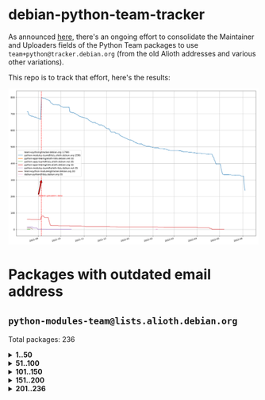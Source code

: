 # debian-python-team-tracker



As announced [here](https://lists.debian.org/debian-python/2021/08/msg00006.html), there's an ongoing effort to consolidate the Maintainer and Uploaders fields of the Python Team packages to use `team+python@tracker.debian.org` (from the old Alioth addresses and various other variations).



This repo is to track that effort, here's the results:



![Python team emails](images/python_team_emails.svg)


# Packages with outdated email address

## `python-modules-team@lists.alioth.debian.org`
Total packages: 236
<details>
<summary><b>1..50</b></summary>


| # | Package | Version |
| --- | --- | --- |
| 1 | [colorclass](https://tracker.debian.org/colorclass) | 2.2.0-2.2 |
| 2 | [cookiecutter](https://tracker.debian.org/cookiecutter) | 1.7.3-1 |
| 3 | [debiancontributors](https://tracker.debian.org/debiancontributors) | 0.7.8-2 |
| 4 | [devpi-common](https://tracker.debian.org/devpi-common) | 3.2.2-1.1 |
| 5 | [django-bitfield](https://tracker.debian.org/django-bitfield) | 1.9.6-2 |
| 6 | [django-hvad](https://tracker.debian.org/django-hvad) | 1.8.0-1.1 |
| 7 | [django-js-reverse](https://tracker.debian.org/django-js-reverse) | 0.7.3-1.1 |
| 8 | [django-nose](https://tracker.debian.org/django-nose) | 1.4.6-2.1 |
| 9 | [django-pipeline](https://tracker.debian.org/django-pipeline) | 1.6.14-3 |
| 10 | [dnsdiag](https://tracker.debian.org/dnsdiag) | 2.0.2-1 |
| 11 | [faker](https://tracker.debian.org/faker) | 0.9.3-0.1 |
| 12 | [fastchunking](https://tracker.debian.org/fastchunking) | 0.0.3-2 |
| 13 | [flask-api](https://tracker.debian.org/flask-api) | 1.1+dfsg-1.1 |
| 14 | [flask-ldapconn](https://tracker.debian.org/flask-ldapconn) | 0.7.2-1.1 |
| 15 | [flask-mail](https://tracker.debian.org/flask-mail) | 0.9.1+dfsg1-1.1 |
| 16 | [flask-script](https://tracker.debian.org/flask-script) | 2.0.6-2 |
| 17 | [hachoir](https://tracker.debian.org/hachoir) | 3.1.0+dfsg-3 |
| 18 | [kivy](https://tracker.debian.org/kivy) | 1.11.0-2 |
| 19 | [mockldap](https://tracker.debian.org/mockldap) | 0.3.0-4 |
| 20 | [networkx](https://tracker.debian.org/networkx) | 2.5+ds-2 |
| 21 | [okasha](https://tracker.debian.org/okasha) | 0.2.4-4 |
| 22 | [portio](https://tracker.debian.org/portio) | 0.5-4 |
| 23 | [power](https://tracker.debian.org/power) | 1.4+dfsg-4 |
| 24 | [pycallgraph](https://tracker.debian.org/pycallgraph) | 1.1.3-1.2 |
| 25 | [pydenticon](https://tracker.debian.org/pydenticon) | 0.3.1-2 |
| 26 | [pydle](https://tracker.debian.org/pydle) | 0.9.4-2 |
| 27 | [pyfg](https://tracker.debian.org/pyfg) | 0.50-2 |
| 28 | [pyinotify](https://tracker.debian.org/pyinotify) | 0.9.6-1.3 |
| 29 | [pyiosxr](https://tracker.debian.org/pyiosxr) | 0.52-1.1 |
| 30 | [pylibmc](https://tracker.debian.org/pylibmc) | 1.5.2-3 |
| 31 | [pynliner](https://tracker.debian.org/pynliner) | 0.8.0-2 |
| 32 | [pyopengl](https://tracker.debian.org/pyopengl) | 3.1.5+dfsg-1 |
| 33 | [pyprind](https://tracker.debian.org/pyprind) | 2.11.2-2 |
| 34 | [pysimplesoap](https://tracker.debian.org/pysimplesoap) | 1.16.2-3 |
| 35 | [pytds](https://tracker.debian.org/pytds) | 1.10.0-1 |
| 36 | [pytest-bdd](https://tracker.debian.org/pytest-bdd) | 3.2.1-1 |
| 37 | [pytest-runner](https://tracker.debian.org/pytest-runner) | 2.11.1-1.2 |
| 38 | [python-aioinflux](https://tracker.debian.org/python-aioinflux) | 0.9.0-2 |
| 39 | [python-base58](https://tracker.debian.org/python-base58) | 1.0.3-1.1 |
| 40 | [python-box](https://tracker.debian.org/python-box) | 3.4.6-2 |
| 41 | [python-click-log](https://tracker.debian.org/python-click-log) | 0.2.1-2 |
| 42 | [python-colour](https://tracker.debian.org/python-colour) | 0.1.5-2 |
| 43 | [python-consul](https://tracker.debian.org/python-consul) | 0.7.1-1.1 |
| 44 | [python-decorator](https://tracker.debian.org/python-decorator) | 4.4.2-2 |
| 45 | [python-demjson](https://tracker.debian.org/python-demjson) | 2.2.4-5 |
| 46 | [python-django-push-notifications](https://tracker.debian.org/python-django-push-notifications) | 1.4.1-1 |
| 47 | [python-django-simple-history](https://tracker.debian.org/python-django-simple-history) | 2.7.0-1.1 |
| 48 | [python-envs](https://tracker.debian.org/python-envs) | 1.2.6-1.1 |
| 49 | [python-etcd](https://tracker.debian.org/python-etcd) | 0.4.5-2 |
| 50 | [python-ewmh](https://tracker.debian.org/python-ewmh) | 0.1.6-2 |
</details>
<details>
<summary><b>51..100</b></summary>

| # | Package | Version |
| --- | --- | --- |
| 51 | [python-gflags](https://tracker.debian.org/python-gflags) | 1.5.1-7 |
| 52 | [python-hpilo](https://tracker.debian.org/python-hpilo) | 4.3-3 |
| 53 | [python-iniparse](https://tracker.debian.org/python-iniparse) | 0.4-3 |
| 54 | [python-ipfix](https://tracker.debian.org/python-ipfix) | 0.9.7-2 |
| 55 | [python-junit-xml](https://tracker.debian.org/python-junit-xml) | 1.9-1 |
| 56 | [python-kanboard](https://tracker.debian.org/python-kanboard) | 1.0.1-1.1 |
| 57 | [python-ldap](https://tracker.debian.org/python-ldap) | 3.2.0-4 |
| 58 | [python-libguess](https://tracker.debian.org/python-libguess) | 1.1-4 |
| 59 | [python-mailer](https://tracker.debian.org/python-mailer) | 0.8.1-4 |
| 60 | [python-mastodon](https://tracker.debian.org/python-mastodon) | 1.5.1-1 |
| 61 | [python-mccabe](https://tracker.debian.org/python-mccabe) | 0.6.1-3 |
| 62 | [python-measurement](https://tracker.debian.org/python-measurement) | 2.0.1-2 |
| 63 | [python-meld3](https://tracker.debian.org/python-meld3) | 1.0.2-3 |
| 64 | [python-mnemonic](https://tracker.debian.org/python-mnemonic) | 0.19-1 |
| 65 | [python-model-mommy](https://tracker.debian.org/python-model-mommy) | 1.6.0-2 |
| 66 | [python-morris](https://tracker.debian.org/python-morris) | 1.2-2 |
| 67 | [python-multidict](https://tracker.debian.org/python-multidict) | 5.1.0-1 |
| 68 | [python-nine](https://tracker.debian.org/python-nine) | 1.1.0-1 |
| 69 | [python-noise](https://tracker.debian.org/python-noise) | 1.2.3-3 |
| 70 | [python-notify2](https://tracker.debian.org/python-notify2) | 0.3-4 |
| 71 | [python-ntlm-auth](https://tracker.debian.org/python-ntlm-auth) | 1.4.0-1 |
| 72 | [python-offtrac](https://tracker.debian.org/python-offtrac) | 0.1.0-2.1 |
| 73 | [python-openid-cla](https://tracker.debian.org/python-openid-cla) | 1.2-2 |
| 74 | [python-openid-teams](https://tracker.debian.org/python-openid-teams) | 1.2-2 |
| 75 | [python-openidc-client](https://tracker.debian.org/python-openidc-client) | 0.6.0-1.1 |
| 76 | [python-opentimestamps](https://tracker.debian.org/python-opentimestamps) | 0.4.1-1 |
| 77 | [python-padme](https://tracker.debian.org/python-padme) | 1.1.1-3 |
| 78 | [python-path-and-address](https://tracker.debian.org/python-path-and-address) | 2.0.1-2 |
| 79 | [python-pathtools](https://tracker.debian.org/python-pathtools) | 0.1.2-4 |
| 80 | [python-paypal](https://tracker.debian.org/python-paypal) | 1.2.5-3 |
| 81 | [python-peakutils](https://tracker.debian.org/python-peakutils) | 1.3.3+ds-2 |
| 82 | [python-pem](https://tracker.debian.org/python-pem) | 19.1.0-1 |
| 83 | [python-persistent](https://tracker.debian.org/python-persistent) | 4.6.4-0.2 |
| 84 | [python-pex](https://tracker.debian.org/python-pex) | 1.1.14-3.1 |
| 85 | [python-pgpdump](https://tracker.debian.org/python-pgpdump) | 1.5-2 |
| 86 | [python-pgspecial](https://tracker.debian.org/python-pgspecial) | 1.11.10+dfsg1-1 |
| 87 | [python-phonenumbers](https://tracker.debian.org/python-phonenumbers) | 8.12.1-1 |
| 88 | [python-picklable-itertools](https://tracker.debian.org/python-picklable-itertools) | 0.1.1-3 |
| 89 | [python-plaster](https://tracker.debian.org/python-plaster) | 1.0-2 |
| 90 | [python-plaster-pastedeploy](https://tracker.debian.org/python-plaster-pastedeploy) | 0.5-3 |
| 91 | [python-prctl](https://tracker.debian.org/python-prctl) | 1.7-2 |
| 92 | [python-preshed](https://tracker.debian.org/python-preshed) | 3.0.2-1 |
| 93 | [python-pretend](https://tracker.debian.org/python-pretend) | 1.0.9-1 |
| 94 | [python-prettylog](https://tracker.debian.org/python-prettylog) | 0.1.0-2 |
| 95 | [python-priority](https://tracker.debian.org/python-priority) | 1.3.0-3 |
| 96 | [python-progressbar](https://tracker.debian.org/python-progressbar) | 2.5-2 |
| 97 | [python-pskc](https://tracker.debian.org/python-pskc) | 1.1-3 |
| 98 | [python-py-zipkin](https://tracker.debian.org/python-py-zipkin) | 0.15.0-1.1 |
| 99 | [python-pyftpdlib](https://tracker.debian.org/python-pyftpdlib) | 1.5.4-2 |
| 100 | [python-pygerrit2](https://tracker.debian.org/python-pygerrit2) | 2.0.4-2 |
</details>
<details>
<summary><b>101..150</b></summary>

| # | Package | Version |
| --- | --- | --- |
| 101 | [python-pypump](https://tracker.debian.org/python-pypump) | 0.7-3 |
| 102 | [python-pysnmp4-apps](https://tracker.debian.org/python-pysnmp4-apps) | 0.3.2-2.2 |
| 103 | [python-pysnmp4-mibs](https://tracker.debian.org/python-pysnmp4-mibs) | 0.1.3-3 |
| 104 | [python-pytest-benchmark](https://tracker.debian.org/python-pytest-benchmark) | 3.2.2-2 |
| 105 | [python-pyvmomi](https://tracker.debian.org/python-pyvmomi) | 6.7.1-3 |
| 106 | [python-rarfile](https://tracker.debian.org/python-rarfile) | 3.1-1 |
| 107 | [python-ratelimiter](https://tracker.debian.org/python-ratelimiter) | 1.2.0.post0-1 |
| 108 | [python-redisearch-py](https://tracker.debian.org/python-redisearch-py) | 1.0.0-1 |
| 109 | [python-releases](https://tracker.debian.org/python-releases) | 1.6.3-1 |
| 110 | [python-repoze.lru](https://tracker.debian.org/python-repoze.lru) | 0.7-2 |
| 111 | [python-repoze.sphinx.autointerface](https://tracker.debian.org/python-repoze.sphinx.autointerface) | 0.8-0.2 |
| 112 | [python-repoze.tm2](https://tracker.debian.org/python-repoze.tm2) | 2.0-2 |
| 113 | [python-requests-ntlm](https://tracker.debian.org/python-requests-ntlm) | 1.1.0-1.1 |
| 114 | [python-requirements-detector](https://tracker.debian.org/python-requirements-detector) | 0.6-2 |
| 115 | [python-rpaths](https://tracker.debian.org/python-rpaths) | 0.13-1.1 |
| 116 | [python-rply](https://tracker.debian.org/python-rply) | 0.7.7-2 |
| 117 | [python-schedutils](https://tracker.debian.org/python-schedutils) | 0.6-2.1 |
| 118 | [python-schema](https://tracker.debian.org/python-schema) | 0.6.7-3 |
| 119 | [python-scp](https://tracker.debian.org/python-scp) | 0.13.0-2 |
| 120 | [python-scripttest](https://tracker.debian.org/python-scripttest) | 1.3-3 |
| 121 | [python-scruffy](https://tracker.debian.org/python-scruffy) | 0.3.3-2 |
| 122 | [python-sdnotify](https://tracker.debian.org/python-sdnotify) | 0.3.1-2 |
| 123 | [python-serverfiles](https://tracker.debian.org/python-serverfiles) | 0.3.0-1 |
| 124 | [python-service-identity](https://tracker.debian.org/python-service-identity) | 18.1.0-6 |
| 125 | [python-sexpdata](https://tracker.debian.org/python-sexpdata) | 0.0.3-2 |
| 126 | [python-shade](https://tracker.debian.org/python-shade) | 1.30.0-3 |
| 127 | [python-shellescape](https://tracker.debian.org/python-shellescape) | 3.4.1-4 |
| 128 | [python-simpy](https://tracker.debian.org/python-simpy) | 2.3.1+dfsg-2 |
| 129 | [python-simpy3](https://tracker.debian.org/python-simpy3) | 3.0.11-2 |
| 130 | [python-slimmer](https://tracker.debian.org/python-slimmer) | 0.1.30-8 |
| 131 | [python-slugify](https://tracker.debian.org/python-slugify) | 4.0.0-1 |
| 132 | [python-smstrade](https://tracker.debian.org/python-smstrade) | 0.2.4-6 |
| 133 | [python-socketpool](https://tracker.debian.org/python-socketpool) | 0.5.3-5 |
| 134 | [python-sphinx-issues](https://tracker.debian.org/python-sphinx-issues) | 1.2.0-2 |
| 135 | [python-spur](https://tracker.debian.org/python-spur) | 0.3.21-1 |
| 136 | [python-statsd](https://tracker.debian.org/python-statsd) | 3.3.0-2 |
| 137 | [python-stopit](https://tracker.debian.org/python-stopit) | 1.1.2-1 |
| 138 | [python-structlog](https://tracker.debian.org/python-structlog) | 20.1.0-1 |
| 139 | [python-sunlight](https://tracker.debian.org/python-sunlight) | 1.1.5-3 |
| 140 | [python-suntime](https://tracker.debian.org/python-suntime) | 1.2.5-2 |
| 141 | [python-tempita](https://tracker.debian.org/python-tempita) | 0.5.2-6 |
| 142 | [python-test-server](https://tracker.debian.org/python-test-server) | 0.0.27-2 |
| 143 | [python-testing.common.database](https://tracker.debian.org/python-testing.common.database) | 2.0.0-2 |
| 144 | [python-testing.mysqld](https://tracker.debian.org/python-testing.mysqld) | 1.4.0-4 |
| 145 | [python-testing.postgresql](https://tracker.debian.org/python-testing.postgresql) | 1.3.0-2 |
| 146 | [python-thriftpy](https://tracker.debian.org/python-thriftpy) | 0.3.9+ds1-1 |
| 147 | [python-tinycss](https://tracker.debian.org/python-tinycss) | 0.4-3 |
| 148 | [python-tktreectrl](https://tracker.debian.org/python-tktreectrl) | 2.0.2-3 |
| 149 | [python-translationstring](https://tracker.debian.org/python-translationstring) | 1.4-1 |
| 150 | [python-twitter](https://tracker.debian.org/python-twitter) | 3.3-2 |
</details>
<details>
<summary><b>151..200</b></summary>

| # | Package | Version |
| --- | --- | --- |
| 151 | [python-typeguard](https://tracker.debian.org/python-typeguard) | 2.2.2-1.1 |
| 152 | [python-udatetime](https://tracker.debian.org/python-udatetime) | 0.0.16-4 |
| 153 | [python-unicodecsv](https://tracker.debian.org/python-unicodecsv) | 0.14.1-2 |
| 154 | [python-urlobject](https://tracker.debian.org/python-urlobject) | 2.4.3-3 |
| 155 | [python-urwidtrees](https://tracker.debian.org/python-urwidtrees) | 1.0.3.dev0-1 |
| 156 | [python-utils](https://tracker.debian.org/python-utils) | 2.3.0-2 |
| 157 | [python-vagrant](https://tracker.debian.org/python-vagrant) | 0.5.15-3 |
| 158 | [python-venusian](https://tracker.debian.org/python-venusian) | 3.0.0-1 |
| 159 | [python-vobject](https://tracker.debian.org/python-vobject) | 0.9.6.1-0.2 |
| 160 | [python-webob](https://tracker.debian.org/python-webob) | 1:1.8.6-1.1 |
| 161 | [python-wget](https://tracker.debian.org/python-wget) | 3.2-3 |
| 162 | [python-wheezy.template](https://tracker.debian.org/python-wheezy.template) | 0.1.167-2 |
| 163 | [python-whoosh](https://tracker.debian.org/python-whoosh) | 2.7.4+git6-g9134ad92-5 |
| 164 | [python-wither](https://tracker.debian.org/python-wither) | 1.1-2 |
| 165 | [python-wsgilog](https://tracker.debian.org/python-wsgilog) | 0.3.1-3 |
| 166 | [python-yaswfp](https://tracker.debian.org/python-yaswfp) | 0.9.3-1.1 |
| 167 | [python-zc.customdoctests](https://tracker.debian.org/python-zc.customdoctests) | 1.0.1-2 |
| 168 | [python-zipp](https://tracker.debian.org/python-zipp) | 1.0.0-3 |
| 169 | [python-zxcvbn](https://tracker.debian.org/python-zxcvbn) | 4.4.28-2 |
| 170 | [python3-proselint](https://tracker.debian.org/python3-proselint) | 0.10.2-2 |
| 171 | [pythondialog](https://tracker.debian.org/pythondialog) | 3.5.1-1 |
| 172 | [pytoml](https://tracker.debian.org/pytoml) | 0.1.21-1 |
| 173 | [pyuca](https://tracker.debian.org/pyuca) | 1.2-2 |
| 174 | [pyutilib](https://tracker.debian.org/pyutilib) | 5.8.0-1 |
| 175 | [pywavelets](https://tracker.debian.org/pywavelets) | 1.1.1-1 |
| 176 | [pywinrm](https://tracker.debian.org/pywinrm) | 0.3.0-2 |
| 177 | [quark-sphinx-theme](https://tracker.debian.org/quark-sphinx-theme) | 0.5.1-2 |
| 178 | [redis-py-cluster](https://tracker.debian.org/redis-py-cluster) | 2.0.0-1 |
| 179 | [reparser](https://tracker.debian.org/reparser) | 1.4.3-1 |
| 180 | [requests-aws](https://tracker.debian.org/requests-aws) | 0.1.5-2 |
| 181 | [ripe-atlas-cousteau](https://tracker.debian.org/ripe-atlas-cousteau) | 1.4.2-3 |
| 182 | [ripe-atlas-sagan](https://tracker.debian.org/ripe-atlas-sagan) | 1.2.2-2 |
| 183 | [robot-detection](https://tracker.debian.org/robot-detection) | 0.4.0-2 |
| 184 | [routes](https://tracker.debian.org/routes) | 2.5.1-1 |
| 185 | [sgmllib3k](https://tracker.debian.org/sgmllib3k) | 1.0.0-3 |
| 186 | [simplegeneric](https://tracker.debian.org/simplegeneric) | 0.8.1-3 |
| 187 | [singledispatch](https://tracker.debian.org/singledispatch) | 3.4.0.3-3 |
| 188 | [sireader](https://tracker.debian.org/sireader) | 1.1.1-2 |
| 189 | [sleekxmpp](https://tracker.debian.org/sleekxmpp) | 1.3.3-6 |
| 190 | [slimit](https://tracker.debian.org/slimit) | 0.8.1-4 |
| 191 | [smartypants](https://tracker.debian.org/smartypants) | 2.0.0-2 |
| 192 | [sortedcontainers](https://tracker.debian.org/sortedcontainers) | 2.1.0-2 |
| 193 | [speaklater](https://tracker.debian.org/speaklater) | 1.3-5 |
| 194 | [sphinx](https://tracker.debian.org/sphinx) | 1.8.5-3 |
| 195 | [sphinx](https://tracker.debian.org/sphinx) | 1.8.5-4 |
| 196 | [sphinx](https://tracker.debian.org/sphinx) | 1.8.5-5 |
| 197 | [sphinx](https://tracker.debian.org/sphinx) | 2.4.3-4 |
| 198 | [sphinx-autorun](https://tracker.debian.org/sphinx-autorun) | 1.1.0-3.1 |
| 199 | [sphinx-celery](https://tracker.debian.org/sphinx-celery) | 2.0.0-1 |
| 200 | [sphinx-intl](https://tracker.debian.org/sphinx-intl) | 2.0.1-2 |
</details>
<details>
<summary><b>201..236</b></summary>

| # | Package | Version |
| --- | --- | --- |
| 201 | [sphinxcontrib-doxylink](https://tracker.debian.org/sphinxcontrib-doxylink) | 1.5-1 |
| 202 | [sphinxcontrib-log-cabinet](https://tracker.debian.org/sphinxcontrib-log-cabinet) | 1.0.1-2 |
| 203 | [sphinxcontrib-qthelp](https://tracker.debian.org/sphinxcontrib-qthelp) | 1.0.3-2 |
| 204 | [sphinxcontrib-rubydomain](https://tracker.debian.org/sphinxcontrib-rubydomain) | 0.1~dev-20100804-2 |
| 205 | [sphinxcontrib-websupport](https://tracker.debian.org/sphinxcontrib-websupport) | 1.2.4-1 |
| 206 | [sphinxtesters](https://tracker.debian.org/sphinxtesters) | 0.2.3-1 |
| 207 | [sshpubkeys](https://tracker.debian.org/sshpubkeys) | 3.1.0-2.1 |
| 208 | [sshtunnel](https://tracker.debian.org/sshtunnel) | 0.1.4-2 |
| 209 | [stardicter](https://tracker.debian.org/stardicter) | 1.2-1 |
| 210 | [straight.plugin](https://tracker.debian.org/straight.plugin) | 1.4.1-3 |
| 211 | [stsci.distutils](https://tracker.debian.org/stsci.distutils) | 0.3.7-5 |
| 212 | [tagpy](https://tracker.debian.org/tagpy) | 2013.1-7 |
| 213 | [terminaltables](https://tracker.debian.org/terminaltables) | 3.1.0-3 |
| 214 | [texext](https://tracker.debian.org/texext) | 0.6.6-2 |
| 215 | [tinydb](https://tracker.debian.org/tinydb) | 3.15.2-2 |
| 216 | [translation-finder](https://tracker.debian.org/translation-finder) | 1.0-1 |
| 217 | [transmissionrpc](https://tracker.debian.org/transmissionrpc) | 0.11-4 |
| 218 | [txws](https://tracker.debian.org/txws) | 0.9.1-4 |
| 219 | [txzmq](https://tracker.debian.org/txzmq) | 0.8.0-2 |
| 220 | [typogrify](https://tracker.debian.org/typogrify) | 1:2.0.7-2 |
| 221 | [u-msgpack-python](https://tracker.debian.org/u-msgpack-python) | 2.3.0-2 |
| 222 | [vim-autopep8](https://tracker.debian.org/vim-autopep8) | 1.2.0-2 |
| 223 | [vsts-cd-manager](https://tracker.debian.org/vsts-cd-manager) | 1.0.2-3 |
| 224 | [wchartype](https://tracker.debian.org/wchartype) | 0.1-2 |
| 225 | [webpy](https://tracker.debian.org/webpy) | 1:0.61-1 |
| 226 | [whichcraft](https://tracker.debian.org/whichcraft) | 0.4.1-2 |
| 227 | [wikitrans](https://tracker.debian.org/wikitrans) | 1.3-1 |
| 228 | [willow](https://tracker.debian.org/willow) | 1.4-1 |
| 229 | [wlc](https://tracker.debian.org/wlc) | 1.2-1 |
| 230 | [wokkel](https://tracker.debian.org/wokkel) | 18.0.0-3.1 |
| 231 | [wsgiproxy2](https://tracker.debian.org/wsgiproxy2) | 0.4.5-1.1 |
| 232 | [wtf-peewee](https://tracker.debian.org/wtf-peewee) | 3.0.0+dfsg-2 |
| 233 | [wtforms](https://tracker.debian.org/wtforms) | 2.2.1-2 |
| 234 | [xlwt](https://tracker.debian.org/xlwt) | 1.3.0-3 |
| 235 | [zc.lockfile](https://tracker.debian.org/zc.lockfile) | 2.0-1 |
| 236 | [zict](https://tracker.debian.org/zict) | 2.0.0-1 |
</details>

